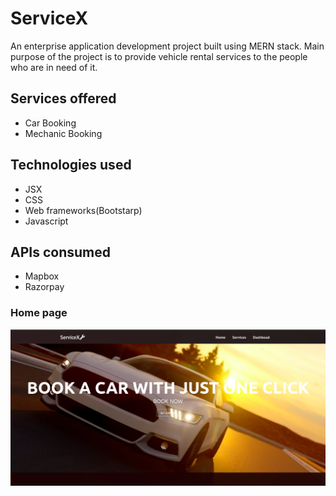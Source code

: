 # ServiceX
An enterprise application development project built using MERN stack. Main purpose of the project is to provide vehicle rental services to the people who are in need of it.
## Services offered
* Car Booking
* Mechanic Booking
## Technologies used
* JSX
* CSS
* Web frameworks(Bootstarp)
* Javascript

## APIs consumed
* Mapbox
* Razorpay

### Home page
![](screenshots/homePage.png)